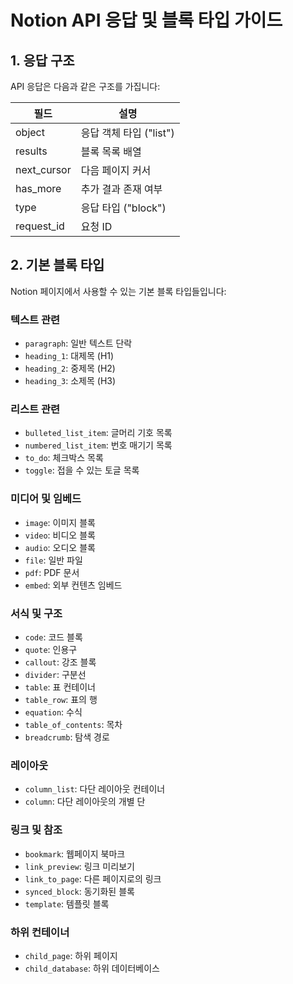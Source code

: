 # Notion API 응답 및 블록 타입 가이드

## 1. 응답 구조

API 응답은 다음과 같은 구조를 가집니다:

| 필드        | 설명                    |
| ----------- | ----------------------- |
| object      | 응답 객체 타입 ("list") |
| results     | 블록 목록 배열          |
| next_cursor | 다음 페이지 커서        |
| has_more    | 추가 결과 존재 여부     |
| type        | 응답 타입 ("block")     |
| request_id  | 요청 ID                 |

## 2. 기본 블록 타입

Notion 페이지에서 사용할 수 있는 기본 블록 타입들입니다:

### 텍스트 관련

- `paragraph`: 일반 텍스트 단락
- `heading_1`: 대제목 (H1)
- `heading_2`: 중제목 (H2)
- `heading_3`: 소제목 (H3)

### 리스트 관련

- `bulleted_list_item`: 글머리 기호 목록
- `numbered_list_item`: 번호 매기기 목록
- `to_do`: 체크박스 목록
- `toggle`: 접을 수 있는 토글 목록

### 미디어 및 임베드

- `image`: 이미지 블록
- `video`: 비디오 블록
- `audio`: 오디오 블록
- `file`: 일반 파일
- `pdf`: PDF 문서
- `embed`: 외부 컨텐츠 임베드

### 서식 및 구조

- `code`: 코드 블록
- `quote`: 인용구
- `callout`: 강조 블록
- `divider`: 구분선
- `table`: 표 컨테이너
- `table_row`: 표의 행
- `equation`: 수식
- `table_of_contents`: 목차
- `breadcrumb`: 탐색 경로

### 레이아웃

- `column_list`: 다단 레이아웃 컨테이너
- `column`: 다단 레이아웃의 개별 단

### 링크 및 참조

- `bookmark`: 웹페이지 북마크
- `link_preview`: 링크 미리보기
- `link_to_page`: 다른 페이지로의 링크
- `synced_block`: 동기화된 블록
- `template`: 템플릿 블록

### 하위 컨테이너

- `child_page`: 하위 페이지
- `child_database`: 하위 데이터베이스
